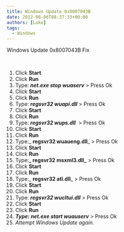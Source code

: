 ```yaml
---
title: Windows Update 0x8007043B
date: 2012-08-06T08:37:33+00:00
authors: [Luke]
tags:
  - Windows
---
```

Windows Update 0x8007043B Fix

&nbsp;

  1. Click **Start**
  2. Click **Run**
  3. Type: **_net.exe stop wuaserv_** > Press Ok
  4. Click **Start**
  5. Click **Run**
  6. Type: **_regsvr32 wuapi.dll_** > Press Ok
  7. Click **Start**
  8. Click **Run**
  9. Type: **_regsvr32 wups.dll_**  > Press Ok
 10. Click **Start**
 11. Click **Run**
 12. Type:_ **regsvr32 wuaueng.dll**_ > Press Ok
 13. Click **Start**
 14. Click **Run**
 15. Type:**_ regsvr32 msxml3.dll_** > Press Ok
 16. Click **Start**
 17. Click **Run**
 18. Type:_ **regsvr32 atl.dll**_ > Press Ok
 19. Click **Start**
 20. Click **Run**
 21. Type: **_regsvr32 wucltui.dll_** > Press Ok
 22. Click **Start**
 23. Click **Run**
 24. **_Type: net.exe start wuauserv_** > Press Ok
 25. _Attempt Windows Update again._